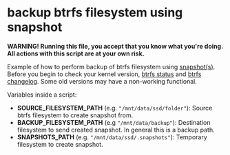 backup btrfs filesystem using snapshot
======================================

**WARNING! Running this file, you accept that you know what you're doing. All actions with this script are at your own
risk.**

Example of how to perform backup of btrfs filesystem using
[snapshot(s)](https://archive.kernel.org/oldwiki/btrfs.wiki.kernel.org/index.php/Incremental_Backup.html).
Before you begin to check your kernel version,
[btrfs status](https://archive.kernel.org/oldwiki/btrfs.wiki.kernel.org/index.php/Status.html) and
[btrfs changelog](https://archive.kernel.org/oldwiki/btrfs.wiki.kernel.org/index.php/Changelog.html).
Some old versions may have a non-working functional.

Variables inside a script:

- **SOURCE_FILESYSTEM_PATH** (e.g. `"/mnt/data/ssd/folder"`): Source btrfs filesystem to create snapshot from.
- **BACKUP_FILESYSTEM_PATH** (e.g `"/mnt/data/backup"`): Destination filesystem to send created snapshot. In general
this is a backup path.
- **SNAPSHOTS_PATH** (e.g. `"/mnt/data/ssd/.snapshots"`): Temporary filesystem to create snapshot.